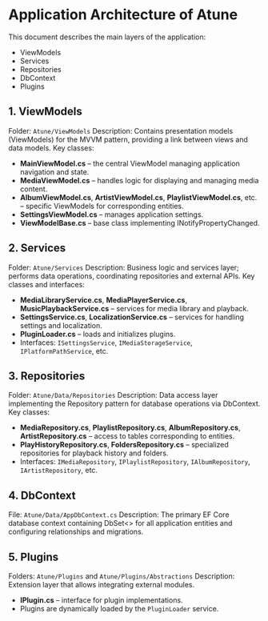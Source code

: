# Application Architecture of Atune

This document describes the main layers of the application:

- ViewModels
- Services
- Repositories
- DbContext
- Plugins

## 1. ViewModels
Folder: `Atune/ViewModels`
Description:
Contains presentation models (ViewModels) for the MVVM pattern, providing a link between views and data models.
Key classes:
- **MainViewModel.cs** – the central ViewModel managing application navigation and state.
- **MediaViewModel.cs** – handles logic for displaying and managing media content.
- **AlbumViewModel.cs**, **ArtistViewModel.cs**, **PlaylistViewModel.cs**, etc. – specific ViewModels for corresponding entities.
- **SettingsViewModel.cs** – manages application settings.
- **ViewModelBase.cs** – base class implementing INotifyPropertyChanged.

## 2. Services
Folder: `Atune/Services`
Description:
Business logic and services layer; performs data operations, coordinating repositories and external APIs.
Key classes and interfaces:
- **MediaLibraryService.cs**, **MediaPlayerService.cs**, **MusicPlaybackService.cs** – services for media library and playback.
- **SettingsService.cs**, **LocalizationService.cs** – services for handling settings and localization.
- **PluginLoader.cs** – loads and initializes plugins.
- Interfaces: `ISettingsService`, `IMediaStorageService`, `IPlatformPathService`, etc.

## 3. Repositories
Folder: `Atune/Data/Repositories`
Description:
Data access layer implementing the Repository pattern for database operations via DbContext.
Key classes:
- **MediaRepository.cs**, **PlaylistRepository.cs**, **AlbumRepository.cs**, **ArtistRepository.cs** – access to tables corresponding to entities.
- **PlayHistoryRepository.cs**, **FoldersRepository.cs** – specialized repositories for playback history and folders.
- Interfaces: `IMediaRepository`, `IPlaylistRepository`, `IAlbumRepository`, `IArtistRepository`, etc.

## 4. DbContext
File: `Atune/Data/AppDbContext.cs`
Description:
The primary EF Core database context containing DbSet<> for all application entities and configuring relationships and migrations.

## 5. Plugins
Folders: `Atune/Plugins` and `Atune/Plugins/Abstractions`
Description:
Extension layer that allows integrating external modules.
- **IPlugin.cs** – interface for plugin implementations.
- Plugins are dynamically loaded by the `PluginLoader` service. 